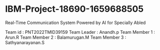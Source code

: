 # IBM-Project-18690-1659688505
Real-Time Communication System Powered by AI for Specially Abled

Team id : PNT2022TMID39159
Team Leader : Anandh.p
Team Member 1 : Arun.R
Team Member 2 : Balamurugan.M
Team Member 3 : Sathyanarayanan.S
